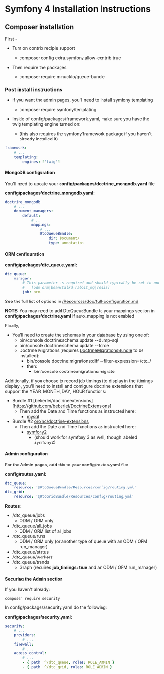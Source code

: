 # Symfony 4 Installation Instructions

## Composer installation

First -

   * Turn on contrib recipie support
      * composer config extra.symfony.allow-contrib true

   * Then require the packages
      * composer require mmucklo/queue-bundle
   
### Post install instructions

   * If you want the admin pages, you'll need to install symfony templating
      * composer require symfony/templating
       
   * Inside of config/packages/framework.yaml, make sure you have the twig templating engine turned on:
      * (this also requires the symfony/framework package if you haven't already installed it)

```yaml
framework:
    # ...
    templating:
        engines: ['twig']
```

#### MongoDB configuration

You'll need to update your __config/packages/doctrine_mongodb.yaml__ file

__config/packages/doctrine_mongodb.yaml:__
```yaml
doctrine_mongodb:
    # ...
    document_managers:
        default:
            # ...
            mappings:
                # ...
                DtcQueueBundle:
                    dir: Document/
                    type: annotation
```

#### ORM configuration

__config/packages/dtc_queue.yaml:__
```yaml
dtc_queue:
    manager:
        # This parameter is required and should typically be set to one of:
        #   [odm|orm|beanstalkd|rabbit_mq|redis]
        job: orm
```

See the full list of options in [/Resources/doc/full-configuration.md](/Resources/doc/full-configuration.md)

__NOTE:__ You may need to add DtcQueueBundle to your mappings section in __config/packages/doctrine.yaml__ if auto_mapping is not enabled

Finally,

   * You'll need to create the schemas in your database by using one of:
      * bin/console doctrine:schema:update --dump-sql
      * bin/console doctrine:schema:update --force
      * Doctrine Migrations (requires [DoctrineMigrationsBundle](https://github.com/doctrine/DoctrineMigrationsBundle) to be installed):
         * bin/console doctrine:migrations:diff --filter-expression=/dtc_/
         * then:
            * bin/console doctrine:migrations:migrate

Additionally, if you choose to record job timings (to display in the /timings display), you'll need to install and configure doctrine extensions that support 
 the YEAR, MONTH, DAY, HOUR functions:

   * Bundle #1 [beberlei/doctrineextensions][https://github.com/beberlei/DoctrineExtensions]
      * Then add the Date and Time functions as instructed here:
         * [mysql](https://github.com/beberlei/DoctrineExtensions/blob/master/config/mysql.yml)
   * Bundle #2 [oroinc/doctrine-extensions](https://github.com/oroinc/doctrine-extensions)
      * Then add the Date and Time functions as instructed here:
         * [symfony2](https://github.com/oroinc/doctrine-extensions#symfony2)
            * (should work for symfony 3 as well, though labeled symfony2)


#### Admin configuration

For the Admin pages, add this to your config/routes.yaml file:

__config/routes.yaml:__
```yaml
dtc_queue:
    resource: '@DtcQueueBundle/Resources/config/routing.yml'
dtc_grid:
    resource: '@DtcGridBundle/Resources/config/routing.yml'
```

__Routes:__
   * /dtc_queue/jobs
      * ODM / ORM only
   * /dtc_queue/all_jobs
      * ODM / ORM list of all jobs
   * /dtc_queue/runs
      * ODM / ORM only (or another type of queue with an ODM / ORM run_manager)
   * /dtc_queue/status
   * /dtc_queue/workers
   * /dtc_queue/trends
      * Graph (requires __job_timings: true__ and an ODM / ORM run_manager)

#### Securing the Admin section

If you haven't already:

```
composer require security
```

In config/packages/security.yaml do the following:

__config/packages/security.yaml:__
```yaml
security:
    # ...
    providers:
        # ...
    firewall:
        # ...
    access_control:
        # ...
        - { path: ^/dtc_queue, roles: ROLE_ADMIN }
        - { path: ^/dtc_grid, roles: ROLE_ADMIN }
```
